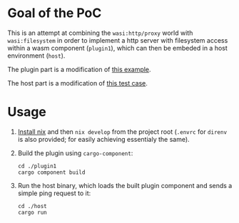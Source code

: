 # Goal of the PoC
This is an attempt at combining the `wasi:http/proxy` world with `wasi:filesystem` in order to implement a http server with filesystem access within a wasm component (`plugin1`), which can then be embeded in a host environment (`host`).

The plugin part is a modification of [this example](https://github.com/sunfishcode/hello-wasi-http).

The host part is a modification of [this test case](https://github.com/bytecodealliance/wasmtime/blob/9f29c6e92629a8552f57fa6b2cec1371bc34f9e8/crates/wasi-http/tests/all/main.rs#L205).

# Usage

1. [Install nix](https://github.com/DeterminateSystems/nix-installer) and then `nix develop` from the project root (`.envrc` for `direnv` is also provided; for easily achieving essentialy the same).

2. Build the plugin using `cargo-component`:
   ```
   cd ./plugin1
   cargo component build
   ```
3. Run the host binary, which loads the built plugin component and sends a simple ping request to it:
   ```
   cd ./host
   cargo run
   ```
